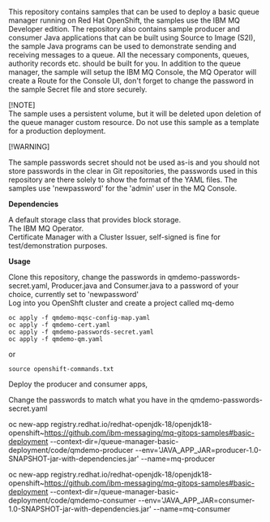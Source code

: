 This repository contains samples that can be used to deploy a basic queue manager running on Red Hat OpenShift, the samples use the IBM MQ Developer edition. The repository also contains sample producer and consumer Java applications that can be built using Source to Image (S2I), the sample Java programs can be used to demonstrate sending and receiving messages to a queue. All the necessary components, queues, authority records etc. should be built for you. In addition to the queue manager, the sample will setup the IBM MQ Console, the MQ Operator will create a Route for the Console UI, don't forget to change the password in the sample Secret file and store securely.  

[!NOTE]  
The sample uses a persistent volume, but it will be deleted upon deletion of the queue manager custom resource. Do not use this sample as a template for a production deployment.  

[!WARNING]  

The sample passwords secret should not be used as-is and you should not store passwords in the clear in Git repositories, the passwords used in this repository are there solely to show the format of the YAML files.  The samples use 'newpassword' for the 'admin' user in the MQ Console.  

__Dependencies__  

A default storage class that provides block storage.  
The IBM MQ Operator.  
Certificate Manager with a Cluster Issuer, self-signed is fine for test/demonstration purposes.  

__Usage__  

Clone this repository, change the passwords in qmdemo-passwords-secret.yaml, Producer.java and Consumer.java to a password of your choice, currently set to 'newpassword'  
Log into you OpenShft cluster and create a project called mq-demo  
  
```
oc apply -f qmdemo-mqsc-config-map.yaml  
oc apply -f qmdemo-cert.yaml  
oc apply -f qmdemo-passwords-secret.yaml  
oc apply -f qmdemo-qm.yaml  
```
or  
```
source openshift-commands.txt
```  

Deploy the producer and consumer apps,  

Change the passwords to match what you have in the qmdemo-passwords-secret.yaml  

oc new-app registry.redhat.io/redhat-openjdk-18/openjdk18-openshift~https://github.com/ibm-messaging/mq-gitops-samples#basic-deployment --context-dir=/queue-manager-basic-deployment/code/qmdemo-producer --env='JAVA_APP_JAR=producer-1.0-SNAPSHOT-jar-with-dependencies.jar' --name=mq-producer  
  
oc new-app registry.redhat.io/redhat-openjdk-18/openjdk18-openshift~https://github.com/ibm-messaging/mq-gitops-samples#basic-deployment --context-dir=/queue-manager-basic-deployment/code/qmdemo-consumer --env='JAVA_APP_JAR=consumer-1.0-SNAPSHOT-jar-with-dependencies.jar' --name=mq-consumer  
